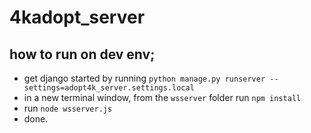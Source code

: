 4kadopt_server
==============

## how to run on dev env;

- get django started by running `python manage.py runserver --settings=adopt4k_server.settings.local`
- in a new terminal window, from the `wsserver` folder run `npm install`
- run `node wsserver.js`
- done.
